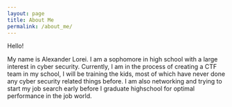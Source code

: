 ```yaml
---
layout: page
title: About Me
permalink: /about_me/
---
```


Hello!

My name is Alexander Lorei. I am a sophomore in high school with a large interest in cyber security. Currently, I am in the process of creating a CTF team in my school, I will be training the kids, most of which have never done any cyber security related things before. I am also networking and trying to start my job search early before I graduate highschool for optimal performance in the job world.
